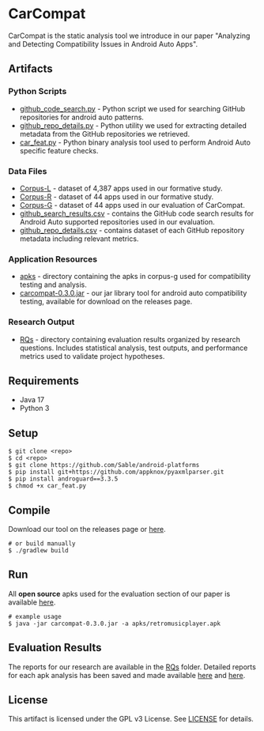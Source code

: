 # CarCompat

CarCompat is the static analysis tool we introduce in our paper "Analyzing and Detecting Compatibility Issues in Android Auto Apps".


## Artifacts

### Python Scripts
- [github_code_search.py](https://anonymous.4open.science/r/carcompat-0503/github_code_search.py) - Python script we used for searching GitHub repositories for android auto patterns. 
- [github_repo_details.py](https://anonymous.4open.science/r/carcompat-0503/github_repo_details.py) - Python utility we used for extracting detailed metadata from the GitHub repositories we retrieved.
- [car_feat.py](https://anonymous.4open.science/r/carcompat-0503/car_feat.py) - Python binary analysis tool used to perform Android Auto specific feature checks.

### Data Files
- [Corpus-L](https://anonymous.4open.science/r/carcompat-0503/RQs/RQ1/Corpus-L.csv) - dataset of 4,387 apps used in our formative study.
- [Corpus-R](https://anonymous.4open.science/r/carcompat-0503/RQs/RQ2/Corpus-R.csv) - dataset of 44 apps used in our formative study.
- [Corpus-G](https://anonymous.4open.science/r/carcompat-0503/RQs/RQ3/Corpus-G.csv) - dataset of 44 apps used in our evaluation of CarCompat.
- [github_search_results.csv](https://anonymous.4open.science/r/carcompat-0503/github_search_results.csv) - contains the GitHub code search results for Android Auto supported repositories used in our evaluation.
- [github_repo_details.csv](https://anonymous.4open.science/r/carcompat-0503/github_repo_details.csv) - contains dataset of each GitHub repository metadata including relevant metrics.

### Application Resources
- [apks](https://anonymous.4open.science/r/carcompat-0503/apks) - directory containing the apks in corpus-g used for compatibility testing and analysis.
- [carcompat-0.3.0.jar](https://anonymous.4open.science/r/carcompat-0503/carcompat-0.3.0.jar) - our jar library tool for android auto compatibility testing, available for download on the releases page.

### Research Output
- [RQs](https://anonymous.4open.science/r/carcompat-0503/RQs/) - directory containing evaluation results organized by research questions. Includes statistical analysis, test outputs, and performance metrics used to validate project hypotheses.


## Requirements

- Java 17
- Python 3

## Setup

```shell
$ git clone <repo>
$ cd <repo>
$ git clone https://github.com/Sable/android-platforms
$ pip install git+https://github.com/appknox/pyaxmlparser.git
$ pip install androguard==3.3.5
$ chmod +x car_feat.py
```

## Compile

Download our tool on the releases page or [here](https://anonymous.4open.science/r/carcompat-0503/carcompat-0.3.0.jar).

```shell
# or build manually
$ ./gradlew build
```

## Run

All **open source** apks used for the evaluation section of our paper is available [here](https://anonymous.4open.science/r/carcompat-0503/apks/).

```shell
# example usage
$ java -jar carcompat-0.3.0.jar -a apks/retromusicplayer.apk
```

## Evaluation Results

The reports for our research are available in the [RQs](https://anonymous.4open.science/r/carcompat-0503/RQs/) folder.
Detailed reports for each apk analysis has been saved and made available [here](https://anonymous.4open.science/r/carcompat-0503/RQs/RQ3/) and [here](https://anonymous.4open.science/r/carcompat-0503/RQs/RQ4/).

## License
This artifact is licensed under the GPL v3 License. See [LICENSE](https://anonymous.4open.science/r/carcompat-0503/LICENSE) for details.
